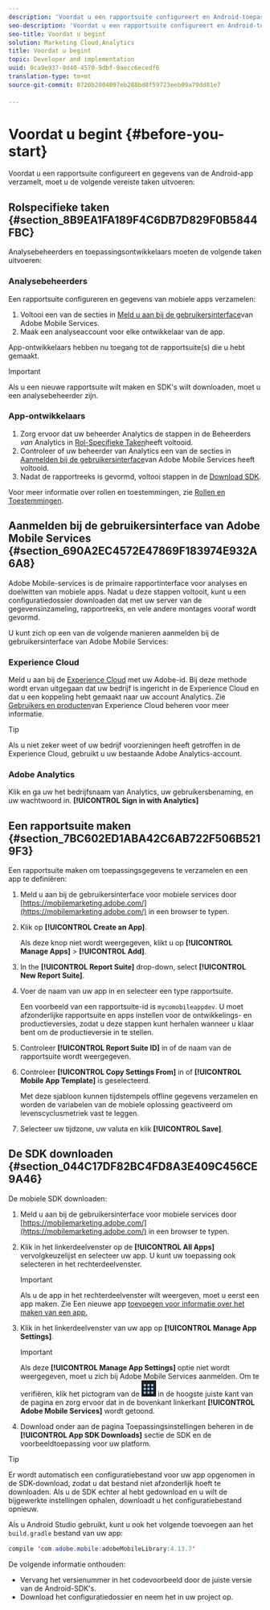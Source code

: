 ```yaml
---
description: 'Voordat u een rapportsuite configureert en Android-toepassingsgegevens verzamelt, moet u de volgende vereiste taken uitvoeren '
seo-description: 'Voordat u een rapportsuite configureert en Android-toepassingsgegevens verzamelt, moet u de volgende vereiste taken uitvoeren '
seo-title: Voordat u begint
solution: Marketing Cloud,Analytics
title: Voordat u begint
topic: Developer and implementation
uuid: 0ca9e937-8d40-4570-9dbf-9aecc6ecedf6
translation-type: tm+mt
source-git-commit: 0720b2004097eb288bd8f59723eeb09a79dd81e7

---
```



# Voordat u begint {#before-you-start}

Voordat u een rapportsuite configureert en gegevens van de Android-app verzamelt, moet u de volgende vereiste taken uitvoeren:

## Rolspecifieke taken {#section_8B9EA1FA189F4C6DB7D829F0B5844FBC}

Analysebeheerders en toepassingsontwikkelaars moeten de volgende taken uitvoeren:

### Analysebeheerders

Een rapportsuite configureren en gegevens van mobiele apps verzamelen:

1. Voltooi een van de secties in [Meld u aan bij de gebruikersinterface](../getting-started/requirements.md#section_690A2EC4572E47869F183974E932A6A8)van Adobe Mobile Services.
1. Maak een analyseaccount voor elke ontwikkelaar van de app.

App-ontwikkelaars hebben nu toegang tot de rapportsuite(s) die u hebt gemaakt.

>[!IMPORTANT]
>
>Als u een nieuwe rapportsuite wilt maken en SDK&#39;s wilt downloaden, moet u een analysebeheerder zijn.

### App-ontwikkelaars

1. Zorg ervoor dat uw beheerder Analytics de stappen in de Beheerders *van* Analytics in [Rol-Specifieke Taken](../getting-started/requirements.md#section_8B9EA1FA189F4C6DB7D829F0B5844FBC)heeft voltooid.
1. Controleer of uw beheerder van Analytics een van de secties in [Aanmelden bij de gebruikersinterface](../getting-started/requirements.md#section_690A2EC4572E47869F183974E932A6A8)van Adobe Mobile Services heeft voltooid.
1. Nadat de rapportreeks is gevormd, voltooi stappen in de [Download SDK](../getting-started/requirements.md#section_044C17DF82BC4FD8A3E409C456CE9A46).

Voor meer informatie over rollen en toestemmingen, zie [Rollen en Toestemmingen](/help/using/gs/c-mob-roles-and-permissions.md).

## Aanmelden bij de gebruikersinterface van Adobe Mobile Services {#section_690A2EC4572E47869F183974E932A6A8}

Adobe Mobile-services is de primaire rapportinterface voor analyses en doelwitten van mobiele apps. Nadat u deze stappen voltooit, kunt u een configuratiedossier downloaden dat met uw server van de gegevensinzameling, rapportreeks, en vele andere montages vooraf wordt gevormd.

U kunt zich op een van de volgende manieren aanmelden bij de gebruikersinterface van Adobe Mobile Services:

### Experience Cloud

Meld u aan bij de [Experience Cloud](https://marketing.adobe.com) met uw Adobe-id. Bij deze methode wordt ervan uitgegaan dat uw bedrijf is ingericht in de Experience Cloud en dat u een koppeling hebt gemaakt naar uw account Analytics. Zie [Gebruikers en producten](https://docs.adobe.com/content/help/en/core-services/interface/manage-users-and-products/admin-getting-started.html)van Experience Cloud beheren voor meer informatie.

>[!TIP]
>
>Als u niet zeker weet of uw bedrijf voorzieningen heeft getroffen in de Experience Cloud, gebruikt u uw bestaande Adobe Analytics-account.

### Adobe Analytics

Klik en ga uw het bedrijfsnaam van Analytics, uw gebruikersbenaming, en uw wachtwoord in. **[!UICONTROL Sign in with Analytics]**

## Een rapportsuite maken {#section_7BC602ED1ABA42C6AB722F506B5219F3}

Een rapportsuite maken om toepassingsgegevens te verzamelen en een app te definiëren:

1. Meld u aan bij de gebruikersinterface voor mobiele services door [https://mobilemarketing.adobe.com/](https://mobilemarketing.adobe.com/) in een browser te typen.
1. Klik op **[!UICONTROL Create an App]**.

   Als deze knop niet wordt weergegeven, klikt u op **[!UICONTROL Manage Apps]** > **[!UICONTROL Add]**.

1. In the **[!UICONTROL Report Suite]** drop-down, select **[!UICONTROL New Report Suite]**.

1. Voer de naam van uw app in en selecteer een type rapportsuite.

   Een voorbeeld van een rapportsuite-id is `mycomobileappdev`. U moet afzonderlijke rapportsuite en apps instellen voor de ontwikkelings- en productieversies, zodat u deze stappen kunt herhalen wanneer u klaar bent om de productieversie in te stellen.
1. Controleer **[!UICONTROL Report Suite ID]** in of de naam van de rapportsuite wordt weergegeven.
1. Controleer **[!UICONTROL Copy Settings From]** in of **[!UICONTROL Mobile App Template]** is geselecteerd.

   Met deze sjabloon kunnen tijdstempels offline gegevens verzamelen en worden de variabelen van de mobiele oplossing geactiveerd om levenscyclusmetriek vast te leggen.

1. Selecteer uw tijdzone, uw valuta en klik **[!UICONTROL Save]**.

## De SDK downloaden {#section_044C17DF82BC4FD8A3E409C456CE9A46}

De mobiele SDK downloaden:

1. Meld u aan bij de gebruikersinterface voor mobiele services door [https://mobilemarketing.adobe.com/](https://mobilemarketing.adobe.com/) in een browser te typen.
1. Klik in het linkerdeelvenster op de **[!UICONTROL All Apps]** vervolgkeuzelijst en selecteer uw app.
U kunt uw toepassing ook selecteren in het rechterdeelvenster.

   >[!IMPORTANT]
   >
   >Als u de app in het rechterdeelvenster wilt weergeven, moet u eerst een app maken. Zie Een nieuwe app [toevoegen voor informatie over het maken van een app.](https://docs.adobe.com/content/help/en/mobile-services/using/manage-apps-ug/t-new-app.html)

1. Klik in het linkerdeelvenster van uw app op **[!UICONTROL Manage App Settings]**.

   >[!IMPORTANT]
   >
   >Als deze **[!UICONTROL Manage App Settings]** optie niet wordt weergegeven, moet u zich bij Adobe Mobile Services aanmelden. Om te verifiëren, klik het pictogram van de ![oplossingsschakelaar](assets/solution-switcher.png) in de hoogste juiste kant van de pagina en zorg ervoor dat in de bovenkant linkerkant **[!UICONTROL Adobe Mobile Services]** wordt getoond.

1. Download onder aan de pagina Toepassingsinstellingen beheren in de **[!UICONTROL App SDK Downloads]** sectie de SDK en de voorbeeldtoepassing voor uw platform.

>[!TIP]
>
>Er wordt automatisch een configuratiebestand voor uw app opgenomen in de SDK-download, zodat u dat bestand niet afzonderlijk hoeft te downloaden. Als u de SDK echter al hebt gedownload en u wilt de bijgewerkte instellingen ophalen, downloadt u het configuratiebestand opnieuw.

Als u Android Studio gebruikt, kunt u ook het volgende toevoegen aan het `build.gradle` bestand van uw app:

```java
compile 'com.adobe.mobile:adobeMobileLibrary:4.13.7'
```

De volgende informatie onthouden:

* Vervang het versienummer in het codevoorbeeld door de juiste versie van de Android-SDK&#39;s.
* Download het configuratiedossier en neem het in uw project op.